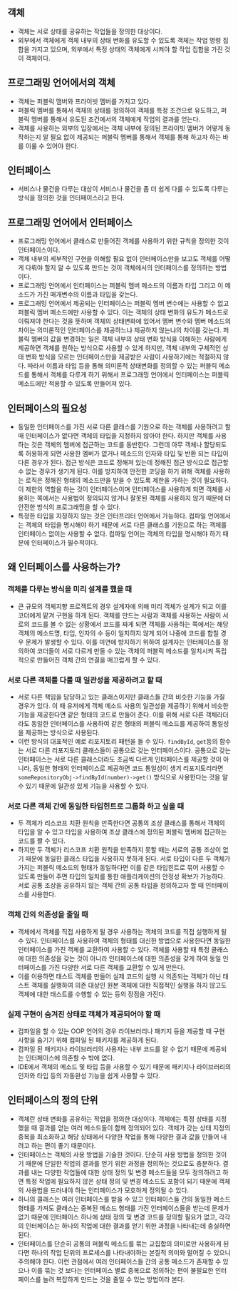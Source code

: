 ## 객체
- 객체는 서로 상태를 공유하는 작업들을 정의한 대상이다.
- 외부에서 객체에게 객체 내부의 상태 변화를 유도할 수 있도록 객체는 작업 명령 집합을 가지고 있으며, 외부에서 특정 상태의 객체에게 시켜야 할 작업 집합을 가진 것이 객체이다.

## 프로그래밍 언어에서의 객체
- 객체는 퍼블릭 맴버와 프라이빗 멤버를 가지고 있다.
- 퍼블릭 멤버를 통해서 객체의 상태를 정의하여 객체를 특정 조건으로 유도하고, 퍼블릭 멤버를 통해서 유도된 조건에서의 객체에게 작업의 결과를 얻는다.
- 객체를 사용하는 외부의 입장에서는 객체 내부에 정의된 프라이빗 멤버가 어떻게 동작하는지 알 필요 없이 제공되는 퍼블릭 멤버를 통해서 객체를 통해 하고자 하는 바를 이룰 수 있어야 한다.

## 인터페이스
- 서비스나 물건을 다루는 대상이 서비스나 물건을 좀 더 쉽게 다룰 수 있도록 다루는 방식을 정의한 것을 인터페이스라고 한다.

## 프로그래밍 언어에서 인터페이스
- 프로그래밍 언어에서 클래스로 만들어진 객체를 사용하기 위한 규칙을 정의한 것이 인터페이스이다.
- 객체 내부의 세부적인 구현을 이해할 필요 없이 인터페이스만을 보고도 객체를 어떻게 다뤄야 할지 알 수 있도록 만드는 것이 객체에서의 인터페이스를 정의하는 방법이다.
- 프로그래밍 언어에서 인터페이스는 퍼블릭 멤버 메소드의 이름과 타입 그리고 이 메소드가 가진 매개변수의 이름과 타입을 갖는다.
- 프로그래밍 언어에서 제공되는 인터페이스는 퍼블릭 멤버 변수에는 사용할 수 없고 퍼블릭 멤버 메소드에만 사용할 수 있다. 이는 객체의 상태 변화의 유도가 메소드로 이뤄져야 한다는 것을 뜻하며 객체의 상태변화에 있어서 멤버 변수와 멤버 메소드의 차이는 의미론적인 인터페이스를 제공하느냐 제공하지 않는냐의 차이를 갖는다. 퍼블릭 멤버의 값을 변경하는 일은 객체 내부의 상태 변화 방식을 이해하는 사람에게 제공하면 객체를 원하는 방식으로 사용할 수 있게 하지만, 객체 내부의 구체적인 상태 변화 방식을 모르는 인터페이스만을 제공받은 사람이 사용하기에는 적절하지 않다. 따라서 이름과 타입 등을 통해 의미론적 상태변화를 정의할 수 있는 퍼블릭 메소드를 통해서 객체를 다루게 하기 위해서 프로그래밍 언어에서 인터페이스는 퍼블릭 메소드에만 적용할 수 있도록 만들어져 있다.

## 인터페이스의 필요성
- 동일한 인터페이스를 가진 서로 다른 클래스를 기원으로 하는 객체를 사용하려고 할 때 인터페이스가 없다면 객체의 타입을 지정하지 않아야 한다. 하지만 객체를 사용하는 것은 객체의 멤버에 접근하는 코드를 동반한다. 그런데 아무 객체나 할당되도록 허용하게 되면 사용한 멤버가 없거나 메소드의 인자와 타입 및 반환 되는 타입이 다른 경우가 된다. 접근 방식은 코드로 정해져 있는데 정해진 접근 방식으로 접근할 수 없는 경우가 생기게 된다. 이를 방지하여 안전한 코딩을 하기 위해 객체를 사용하는 로직은 정해진 형태의 메소드만을 받을 수 있도록 제한을 가하는 것이 필요하다. 이 제한의 역할을 하는 것이 인터페이스이며 인터페이스를 사용하게 되면 객체를 사용하는 쪽에서는 사용법이 정의되지 않거나 잘못된 객체를 사용하지 않기 때문에 더 안전한 방식의 프로그래밍을 할 수 있다.
- 특정한 타입을 지정하지 않는 것은 인터프리터 언어에서 가능하다. 컴파일 언어에서는 객체의 타입을 명시해야 하기 때문에 서로 다른 클래스를 기원으로 하는 객체를 인터페이스 없이는 사용할 수 없다. 컴파일 언어는 객체의 타입을 명시해야 하기 때문에 인터페이스가 필수적이다.

## 왜 인터페이스를 사용하는가?
### 객체를 다루는 방식을 미리 설계를 했을 때
- 큰 규모의 객체지향 프로젝트의 경우 설계자에 의해 미리 객체가 설계가 되고 이를 코더에게 맡겨 구현을 하게 된다. 객체를 만드는 사람과 객체를 사용하는 사람이 서로의 코드를 볼 수 없는 상황에서 코드를 짜게 되면 객체를 사용하는 쪽에서는 해당 객체의 메소드명, 타입, 인자의 수 등이 일치하지 않게 되어 나중에 코드를 합칠 경우 문제가 발생할 수 있다. 이를 미연에 방지하기 위하여 설계자는 인터페이스를 정의하여 코더들이 서로 다르게 만들 수 있는 객체의 퍼블릭 메소드를 일치시켜 독립적으로 만들어진 객체 간의 연결을 매끄럽게 할 수 있다.

### 서로 다른 객체를 다룰 때 일관성을 제공하려고 할 때
- 서로 다른 책임을 담당하고 있는 클래스이지만 클래스들 간의 비슷한 기능을 가질 경우가 있다. 이 때 유저에게 객체 메소드 사용의 일관성을 제공하기 위해서 비슷한 기능을 제공한다면 같은 형태의 코드로 만들어 준다. 이를 위해 서로 다른 객체라더라도 동일한 인터페이스를 사용하여 같은 형태의 퍼블릭 메소드를 제공하여 통일성을 제공하는 방식으로 사용된다.
- 이런 방식의 대표적인 예로 리포지토리 패턴을 들 수 있다. `findById`, `get`등의 함수는 서로 다른 리포지토리 클래스들이 공통으로 갖는 인터페이스이다. 공통으로 갖는 인터페이스는 서로 다른 클래스더라도 조금씩 다르게 인터페이스를 제공할 것이 아니라, 동일한 형태의 인터페이스로 제공하면 코드 통일성이 생겨 리포지토리라면 `someRepositoryObj->findById(number)->get()` 방식으로 사용한다는 것을 알 수 있기 때문에 일관성 있게 기능을 사용할 수 있다.

### 서로 다른 객체 간에 동일한 타입힌트로 그룹화 하고 싶을 때
- 두 객체가 리스코프 치환 원칙을 만족한다면 공통의 조상 클래스를 통해서 객체의 타입을 알 수 있고 타입을 사용하여 조상 클래스에 정의된 퍼블릭 멤버에 접근하는 코드를 짤 수 있다.
- 하지만 두 객체가 리스코프 치환 원칙을 만족하지 못할 때는 서로의 공통 조상이 없기 때문에 동일한 클래스 타입을 사용하지 못하게 된다. 서로 타입이 다른 두 객체가 가지는 퍼블릭 메소드의 형태가 동일하다면 이를 같은 타입힌트로 묶어 사용할 수 있도록 만들어 주면 타입의 일치를 통한 애플리케이션의 안정성 확보가 가능하다. 서로 공통 조상을 공유하지 않는 객체 간의 공통 타입을 정의하고자 할 때 인터페이스를 사용한다.

### 객체 간의 의존성을 줄일 때
- 객체에서 객체를 직접 사용하게 될 경우 사용하는 객체의 코드를 직접 실행하게 될 수 있다. 인터페이스를 사용하여 객체의 형태를 대신한 방법으로 사용한다면 동일한 인터페이스를 가진 객체를 교환하여 사용할 수 있다. 객체를 사용할 때 특정 클래스에 대한 의존성을 갖는 것이 아니라 인터페이스에 대한 의존성을 갖게 하여 동일 인터페이스를 가진 다양한 서로 다른 객체를 교환할 수 있게 만든다. 
- 이를 이용하면 태스트 객체를 만들어 실제 코드의 실행 시 의존되는 객체가 아닌 태스트 객체를 실행하여 의존 대상인 원본 객체에 대한 직접적인 실행을 하지 않고도 객체에 대한 태스트를 수행할 수 있는 등의 장점을 가진다.

### 실제 구현이 숨겨진 상태로 객체가 제공되어야 할 때
- 컴파일을 할 수 있는 OOP 언어의 경우 라이브러리나 패키지 등을 제공할 때 구현 사항을 숨기기 위해 컴파일 된 패키지를 제공하게 된다.
- 컴파일 된 패키지나 라이브러리의 사용자는 내부 코드를 알 수 없기 때문에 제공되는 인터페이스에 의존할 수 밖에 없다.
- IDE에서 객체의 메소드 및 타입 등을 사용할 수 있기 때문에 패키지나 라이브러리의 인자와 타입 등의 자동완성 기능을 쉽게 사용할 수 있다.

## 인터페이스의 정의 단위
- 객체란 상태 변화를 공유하는 작업을 정의한 대상이다. 객체에는 특정 상태를 지정했을 때 결과를 얻는 여러 메소드들이 함께 정의되어 있다. 객체가 갖는 상태 지정의 중복을 최소화하고 해당 상태에서 다양한 작업을 통해 다양한 결과 값을 만들어 내려고 하는 편이 좋기 때문이다.
- 인터페이스는 객체의 사용 방법을 기술한 것이다. 단순히 사용 방법을 정의한 것이기 때문에 단일한 작업의 결과를 얻기 위한 과정을 정의하는 것으로도 충분하다. 결과를 내는 다양한 작업들에 대한 상태 정의 및 변경 메소드들을 모두 정의하려고 하면 특정 작업에 필요하지 않은 상태 정의 및 변경 메소드도 포함이 되기 때문에 객체의 사용법을 드러내야 하는 인터페이스가 모호하게 정의될 수 있다.
- 하나의 클래스는 여러 인터페이스를 받을 수 있고 인터페이스들 간의 동일한 메소드 형태를 가져도 클래스는 중복된 메소드 형태를 가진 인터페이스들을 받는데 문제가 없기 때문에 인터페이스 하나에 상태 정의 및 변경 코드를 정의할 필요가 없고, 각각의 인터페이스는 하나의 작업에 대한 결과를 얻기 위한 과정을 나타내는데 충실하면 된다.
- 인터페이스를 단순히 공통의 퍼블릭 메소드를 묶는 교집합의 의미로만 사용하게 된다면 하나의 작업 단위의 프로세스를 나타내야하는 본질적 의미와 멀어질 수 있으니 주의해야 한다. 이런 관점에서 여러 인터페이스들 간의 공통 메소드가 존재할 수 있으나 이를 묶는 것 보다는 인터페이스 별로 중복으로 정의하는 편이 불필요한 인터페이스를 늘려 복잡하게 만드는 것을 줄일 수 있는 방법이라 본다.

